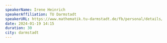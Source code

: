 ```yaml
---
speakerName: Irene Heinrich
speakerAffiliation: TU Darmstadt
speakerURL: https://www.mathematik.tu-darmstadt.de/fb/personal/details/irene_heinrich.de.jsp
date: 2024-01-19 14:15
duration: 30
city: darmstadt
---
```

